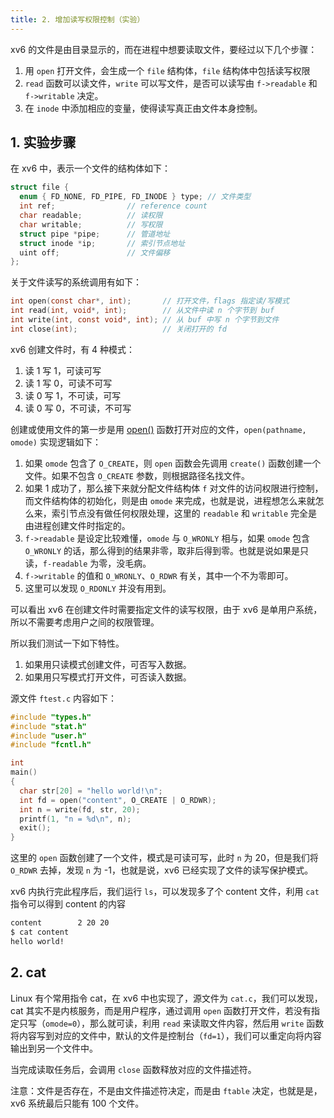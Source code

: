 ```yaml
---
title: 2. 增加读写权限控制（实验）
---
```


xv6 的文件是由目录显示的，而在进程中想要读取文件，要经过以下几个步骤：

1. 用 `open` 打开文件，会生成一个 `file` 结构体，`file` 结构体中包括读写权限
2. `read` 函数可以读文件，`write` 可以写文件，是否可以读写由 `f->readable` 和 `f->writable` 决定。
3. 在 `inode` 中添加相应的变量，使得读写真正由文件本身控制。 

## 1. 实验步骤

在 xv6 中，表示一个文件的结构体如下：

```c
struct file {
  enum { FD_NONE, FD_PIPE, FD_INODE } type; // 文件类型
  int ref;                // reference count
  char readable;          // 读权限
  char writable;          // 写权限
  struct pipe *pipe;      // 管道地址
  struct inode *ip;       // 索引节点地址
  uint off;               // 文件偏移
};
```

关于文件读写的系统调用有如下：

```c
int open(const char*, int);       // 打开文件，flags 指定读/写模式
int read(int, void*, int);        // 从文件中读 n 个字节到 buf
int write(int, const void*, int); // 从 buf 中写 n 个字节到文件
int close(int);                   // 关闭打开的 fd
```

xv6 创建文件时，有 4 种模式：

1. 读 1 写 1，可读可写
2. 读 1 写 0，可读不可写
3. 读 0 写 1，不可读，可写
4. 读 0 写 0，不可读，不可写

创建或使用文件的第一步是用 [open()](https://github.com/professordeng/xv6-expansion/blob/dev/sysfile.c#L286) 函数打开对应的文件，`open(pathname, omode)` 实现逻辑如下：

1. 如果 `omode` 包含了 `O_CREATE`，则 `open` 函数会先调用 `create()` 函数创建一个文件。如果不包含 `O_CREATE` 参数，则根据路径名找文件。
2. 如果 1 成功了，那么接下来就分配文件结构体 `f` 对文件的访问权限进行控制，而文件结构体的初始化，则是由 `omode` 来完成，也就是说，进程想怎么来就怎么来，索引节点没有做任何权限处理，这里的 `readable` 和 `writable` 完全是由进程创建文件时指定的。
3. `f->readable` 是设定比较难懂，`omode` 与 `O_WRONLY` 相与，如果 `omode` 包含 `O_WRONLY` 的话，那么得到的结果非零，取非后得到零。也就是说如果是只读，`f-readable` 为零，没毛病。
4. `f->writable` 的值和 `O_WRONLY`、`O_RDWR` 有关，其中一个不为零即可。
5. 这里可以发现 `O_RDONLY` 并没有用到。

可以看出 xv6 在创建文件时需要指定文件的读写权限，由于 xv6 是单用户系统，所以不需要考虑用户之间的权限管理。

所以我们测试一下如下特性。

1. 如果用只读模式创建文件，可否写入数据。
2. 如果用只写模式打开文件，可否读入数据。

源文件 `ftest.c` 内容如下：

```c
#include "types.h"
#include "stat.h"
#include "user.h"
#include "fcntl.h"

int
main()
{
  char str[20] = "hello world!\n";
  int fd = open("content", O_CREATE | O_RDWR);
  int n = write(fd, str, 20);
  printf(1, "n = %d\n", n);
  exit();
}
```

这里的 `open` 函数创建了一个文件，模式是可读可写，此时 `n` 为 20，但是我们将 `O_RDWR` 去掉，发现 `n` 为 -1，也就是说，xv6 已经实现了文件的读写保护模式。

xv6 内执行完此程序后，我们运行 `ls`，可以发现多了个 content 文件，利用 `cat` 指令可以得到 content 的内容

```bash
content        2 20 20
$ cat content
hello world!
```

## 2. cat

Linux 有个常用指令 cat，在 xv6 中也实现了，源文件为 `cat.c`，我们可以发现，cat 其实不是内核服务，而是用户程序，通过调用 `open` 函数打开文件，若没有指定只写（`omode=0`），那么就可读，利用 `read` 来读取文件内容，然后用 `write` 函数将内容写到对应的文件中，默认的文件是控制台（`fd=1`），我们可以重定向将内容输出到另一个文件中。

当完成读取任务后，会调用 `close` 函数释放对应的文件描述符。

注意：文件是否存在，不是由文件描述符决定，而是由 `ftable` 决定，也就是是，xv6 系统最后只能有 100 个文件。